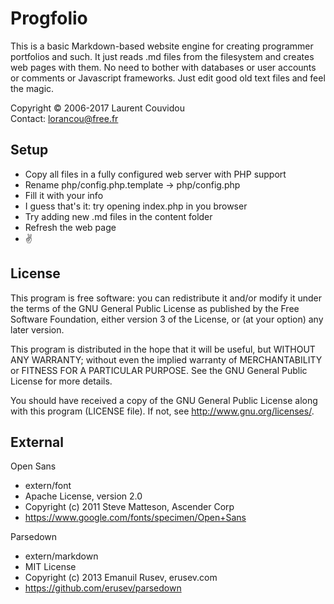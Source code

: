 Progfolio
================================================================================

This is a basic Markdown-based website engine for creating programmer
portfolios and such. It just reads .md files from the filesystem and creates web
pages with them. No need to bother with databases or user accounts or comments
or Javascript frameworks. Just edit good old text files and feel the magic.

Copyright © 2006-2017 Laurent Couvidou  
Contact: <lorancou@free.fr>

Setup
--------------------------------------------------------------------------------

- Copy all files in a fully configured web server with PHP support
- Rename php/config.php.template → php/config.php
- Fill it with your info
- I guess that's it: try opening index.php in you browser
- Try adding new .md files in the content folder
- Refresh the web page
- ✌ 

License
--------------------------------------------------------------------------------

This program is free software: you can redistribute it and/or modify it under
the terms of the GNU General Public License as published by the Free Software
Foundation, either version 3 of the License, or (at your option) any later
version.

This program is distributed in the hope that it will be useful, but WITHOUT ANY
WARRANTY; without even the implied warranty of MERCHANTABILITY or FITNESS FOR A
PARTICULAR PURPOSE.  See the GNU General Public License for more details.

You should have received a copy of the GNU General Public License along with
this program (LICENSE file). If not, see <http://www.gnu.org/licenses/>.

External
--------------------------------------------------------------------------------

Open Sans
- extern/font
- Apache License, version 2.0
- Copyright (c) 2011 Steve Matteson, Ascender Corp
- <https://www.google.com/fonts/specimen/Open+Sans>

Parsedown
- extern/markdown
- MIT License
- Copyright (c) 2013 Emanuil Rusev, erusev.com
- <https://github.com/erusev/parsedown>
